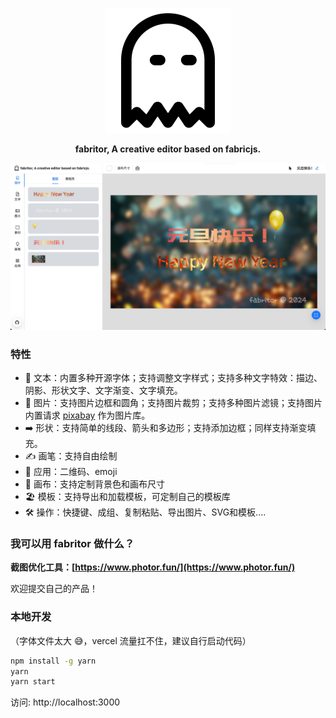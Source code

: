 <p align="center"><img alt="flow" src="/public/logo.svg"></p>

<p align="center"><strong>fabritor, A creative editor based on fabricjs.</strong></p>

<p align="center"><img alt="flow" src="/public/shot_2024.jpg"></p>

### 特性

+ 👀 文本：内置多种开源字体；支持调整文字样式；支持多种文字特效：描边、阴影、形状文字、文字渐变、文字填充。
+ 🌄 图片：支持图片边框和圆角；支持图片裁剪；支持多种图片滤镜；支持图片内置请求 [pixabay](https://pixabay.com/api/docs/) 作为图片库。
+ ➡️ 形状：支持简单的线段、箭头和多边形；支持添加边框；同样支持渐变填充。
+ ✍️ 画笔：支持自由绘制
+ 💅 应用：二维码、emoji
+ 👚 画布：支持定制背景色和画布尺寸
+ 🏖 模板：支持导出和加载模板，可定制自己的模板库
+ 🛠 操作：快捷键、成组、复制粘贴、导出图片、SVG和模板....

### 我可以用 fabritor 做什么？

**截图优化工具：[https://www.photor.fun/](https://www.photor.fun/)**

欢迎提交自己的产品！

### 本地开发

（字体文件太大 😅，vercel 流量扛不住，建议自行启动代码）

```bash
npm install -g yarn
yarn
yarn start
```

访问: http://localhost:3000
